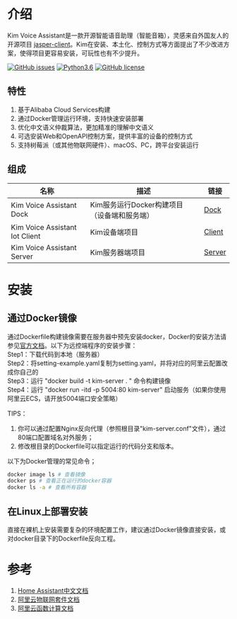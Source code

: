 # 介绍 

Kim Voice Assistant是一款开源智能语音助理（智能音箱），灵感来自外国友人的开源项目 [jasper-client](http://jasperproject.github.io/)。Kim在安装、本土化、控制方式等方面提出了不少改进方案，使得项目更容易安装，可玩性也有不少提升。

[![GitHub issues](https://img.shields.io/github/issues/tenstone/kim-voice-assistant-iot-client.svg)](https://github.com/tenstone/kim-voice-assistant-iot-client/issues)
[![Python3.6](https://img.shields.io/badge/python3.6-green-brightgreen.svg)](https://www.python.org)
[![GitHub license](https://img.shields.io/github/license/tenstone/kim-voice-assistant-iot-client.svg)](https://github.com/tenstone/kim-voice-assistant-iot-client/blob/master/LICENSE)


## 特性

1. 基于Alibaba Cloud Services构建
1. 通过Docker管理运行环境，支持快速安装部署
1. 优化中文语义仲裁算法，更加精准的理解中文语义
2. 可选安装Web和OpenAPI控制方案，提供丰富的设备的控制方式
2. 支持树莓派（或其他物联网硬件）、macOS、PC，跨平台安装运行

## 组成

| 名称 | 描述 | 链接 |
|----|----|----|
| Kim Voice Assistant Dock | Kim服务运行Docker构建项目（设备端和服务端）  | [Dock](https://github.com/tenstone/kim-voice-assistant-dock) |
| Kim Voice Assistant Iot Client | Kim设备端项目 | [Client](https://github.com/tenstone/kim-voice-assistant-iot-client) |
| Kim Voice Assistant Server | Kim服务器端项目 | [Server](https://github.com/tenstone/kim-voice-assistant-server) |

# 安装

## 通过Docker镜像
通过Dockerfile构建镜像需要在服务器中预先安装docker，Docker的安装方法请参见[官方文档](https://docs.docker.com/install/)。以下为远控端程序的安装步骤：<br>
Step1：下载代码到本地（服务器） <br>
Step2：将setting-example.yaml复制为setting.yaml，并将对应的阿里云配置改成你自己的 <br>
Step3：运行 "docker build -t kim-server . " 命令构建镜像 <br>
Step4：运行 "docker run -itd -p 5004:80 kim-server" 启动服务（如果你使用阿里云ECS，请开放5004端口安全策略） <br>

TIPS：
1. 你可以通过配置Nginx反向代理（参照根目录"kim-server.conf"文件），通过80端口配置域名对外服务；
1. 修改根目录的Dockerfile可以指定运行的代码分支和版本。

以下为Docker管理的常见命令；
```bash
docker image ls # 查看镜像
docker ps # 查看正在运行的docker容器
docker ls -a # 查看所有容器
```

## 在Linux上部署安装
直接在裸机上安装需要复杂的环境配置工作，建议通过Docker镜像直接安装，或对docker目录下的Dockerfile反向工程。

# 参考

1. [Home Assistant中文文档](https://home-assistant-china.github.io)
1. [阿里云物联网套件文档](https://help.aliyun.com/product/30520.html?spm=5176.11065259.1996646101.3.5bb13cb4OI00HP)
1. [阿里云函数计算文档](https://help.aliyun.com/product/50980.html?spm=5176.11065259.1996646101.3.4aa04c2aAfJh0W)






